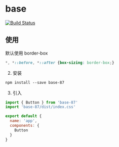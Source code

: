 # base
[![Build Status](https://travis-ci.org/simkimsia/UtilityBehaviors.svg?branch=master)](https://travis-ci.org/simkimsia/UtilityBehaviors)

## 使用

默认使用 border-box

```css
*, *::before, *::after {box-sizing: border-box;}
```

2. 安装
```markdown
npm install --save base-87
```

3. 引入

```js
import { Button } from 'base-87'
import 'base-87/dist/index.css'

export default {
  name: 'app',
  components: {
    Button
  }
}
```